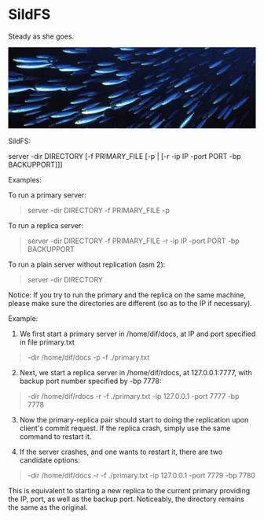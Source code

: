 SildFS
==
Steady as she goes.

![alt text][logo]

[logo]: https://github.com/Silveryfu/SildFS/blob/master/doc/Sild-stime-610x200.jpg "Sild"

SildFS:

server -dir DIRECTORY [-f PRIMARY_FILE [-p | [-r -ip IP -port PORT -bp BACKUPPORT]]] 

Examples:

To run a primary server:

> server -dir DIRECTORY -f PRIMARY_FILE -p

To run a replica server:

> server -dir DIRECTORY -f PRIMARY_FILE -r -ip IP -port PORT -bp BACKUPPORT

To run a plain server without replication (asm 2):

> server -dir DIRECTORY

Notice: If you try to run the primary and the replica on the same machine, please make sure the directories are different (so as to the IP if necessary).

Example:

1. We first start a primary server in /home/dif/docs, at IP and port specified in file primary.txt

> -dir /home/dif/docs -p -f ./primary.txt

2. Next, we start a replica server in /home/dif/rdocs, at 127.0.0.1:7777, with backup port number specified by -bp 7778:

> -dir /home/dif/rdocs -r -f ./primary.txt -ip 127.0.0.1 -port 7777 -bp 7778

3. Now the primary-replica pair should start to doing the replication upon client's commit request. If the replica crash, simply use the same command to restart it.

4. If the server crashes, and one wants to restart it, there are two candidate options:

> -dir /home/dif/docs -r -f ./primary.txt -ip 127.0.0.1 -port 7779 -bp 7780

This is equivalent to starting a new replica to the current primary providing the IP, port, as well as the backup port. Noticeably, the directory remains the same as the original.




 
